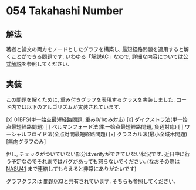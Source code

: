 # 054 Takahashi Number

## 解法
著者と論文の両方をノードとしたグラフを構築し, 最短経路問題を適用すると解くことができる問題です.
いわゆる「解説AC」なので, 詳細な内容については[公式解説](https://github.com/E869120/kyopro_educational_90/blob/main/editorial/054.jpg)を参照してください.


## 実装
この問題を解くために, 重み付きグラフを表現するクラスを実装しました.
コード内では以下のアルゴリズムが実装されています.

[x] 01BFS(単一始点最短経路問題, 重み0/1のみ対応)
[x] ダイクストラ法(単一始点最短経路問題)
[ ] ベルマンフォード法(単一始点最短経路問題, 負辺対応)
[ ] ワーシャルフロイド法(全点対間最短経路問題)
[x] クラスカル法(最小全域木問題) [無向グラフのみ]

但し, チェックがついていない部分はverifyができていない状況です.
近日中に行う予定なのでそれまではバグがあっても怒らないでください.
(なおその際は[NASU41](twitter.com/skkytkstexhk) まで連絡してもらえると非常にありがたいです)

グラフクラスは [問題003](https://github.com/NASU41/tenkei90/tree/main/solution/Q003)と共有されています. そちらも参照してください.